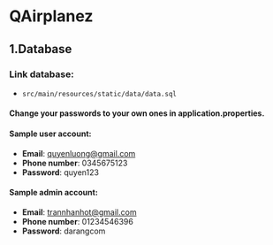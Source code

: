 # QAirplanez

## 1.Database
### Link database:
- `src/main/resources/static/data/data.sql`

#### Change your passwords to your own ones in application.properties.

#### Sample user account:
- **Email**: quyenluong@gmail.com
- **Phone number**: 0345675123
- **Password**: quyen123

#### Sample admin account:
- **Email**: trannhanhot@gmail.com
- **Phone number**: 01234546396
- **Password**: darangcom